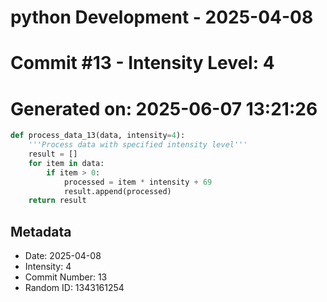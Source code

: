 ﻿# python Development - 2025-04-08
# Commit #13 - Intensity Level: 4
# Generated on: 2025-06-07 13:21:26
```python
def process_data_13(data, intensity=4):
    '''Process data with specified intensity level'''
    result = []
    for item in data:
        if item > 0:
            processed = item * intensity + 69
            result.append(processed)
    return result
```
## Metadata
- Date: 2025-04-08
- Intensity: 4
- Commit Number: 13
- Random ID: 1343161254
